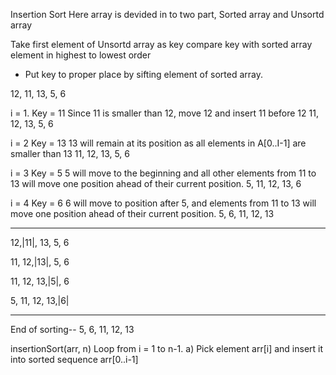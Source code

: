 Insertion Sort
Here array is devided in to two part, Sorted array and Unsortd array

Take first element of Unsortd array as key
compare key with sorted array element in highest to lowest order
- Put key to proper place by sifting element of sorted array.

12, 11, 13, 5, 6

i = 1. 
Key = 11
Since 11 is smaller than 12, move 12 and insert 11 before 12
11, 12, 13, 5, 6

i = 2
Key = 13
13 will remain at its position as all elements in A[0..I-1] are smaller than 13
11, 12, 13, 5, 6

i = 3
Key = 5
5 will move to the beginning and all other elements from 11 to 13 
will move one position ahead of their current position.
5, 11, 12, 13, 6

i = 4
Key = 6
6 will move to position after 5, 
and elements from 11 to 13 will move one position ahead of their current position.
5, 6, 11, 12, 13

--------------------
12,|11|, 13, 5, 6
    
11, 12,|13|, 5, 6
        
11, 12, 13,|5|, 6
	   
5, 11, 12, 13,|6|
	      
--------------------
End of sorting--
5, 6, 11, 12, 13

insertionSort(arr, n) 
    Loop from i = 1 to n-1.
       a) Pick element arr[i] and insert
          it into sorted sequence arr[0..i-1] 
